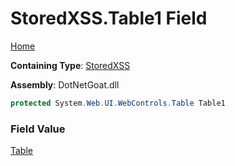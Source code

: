 # StoredXSS\.Table1 Field

[Home](../../../../../README.md)

**Containing Type**: [StoredXSS](../README.md)

**Assembly**: DotNetGoat\.dll

```csharp
protected System.Web.UI.WebControls.Table Table1
```

### Field Value

[Table](https://docs.microsoft.com/en-us/dotnet/api/system.web.ui.webcontrols.table)

